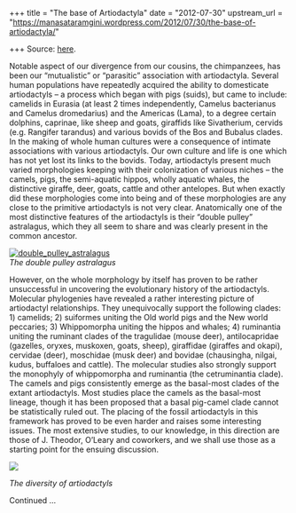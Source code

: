 +++
title = "The base of Artiodactyla"
date = "2012-07-30"
upstream_url = "https://manasataramgini.wordpress.com/2012/07/30/the-base-of-artiodactyla/"

+++
Source: [here](https://manasataramgini.wordpress.com/2012/07/30/the-base-of-artiodactyla/).

Notable aspect of our divergence from our cousins, the chimpanzees, has been our “mutualistic” or “parasitic” association with artiodactyla. Several human populations have repeatedly acquired the ability to domesticate artiodactyls – a process which began with pigs (suids), but came to include: camelids in Eurasia (at least 2 times independently, Camelus bacterianus and Camelus dromedarius) and the Americas (Lama), to a degree certain dolphins, caprinae, like sheep and goats, giraffids like Sivatherium, cervids (e.g. Rangifer tarandus) and various bovids of the Bos and Bubalus clades. In the making of whole human cultures were a consequence of intimate associations with various artiodactyls. Our own culture and life is one which has not yet lost its links to the bovids. Today, artiodactyls present much varied morphologies keeping with their colonization of various niches – the camels, pigs, the semi-aquatic hippos, wholly aquatic whales, the distinctive giraffe, deer, goats, cattle and other antelopes. But when exactly did these morphologies come into being and of these morphologies are any close to the primitive artiodactyls is not very clear. Anatomically one of the most distinctive features of the artiodactyls is their “double pulley” astralagus, which they all seem to share and was clearly present in the common ancestor.

[![](https://manasataramgini.files.wordpress.com/2012/07/double_pulley_astralagus.jpg?w=640 "double_pulley_astralagus")](https://manasataramgini.files.wordpress.com/2012/07/double_pulley_astralagus.jpg)  
*The double pulley astralagus*

However, on the whole morphology by itself has proven to be rather unsuccessful in uncovering the evolutionary history of the artiodactyls. Molecular phylogenies have revealed a rather interesting picture of artiodactyl relationships. They unequivocally support the following clades: 1) camelids; 2) suiformes uniting the Old world pigs and the New world peccaries; 3) Whippomorpha uniting the hippos and whales; 4) ruminantia uniting the ruminant clades of the tragulidae (mouse deer), antilocapridae (gazelles, oryxes, muskoxen, goats, sheep), giraffidae
(giraffes and okapi), cervidae (deer), moschidae (musk deer) and bovidae
(chausingha, nilgai, kudus, buffaloes and cattle). The molecular studies
also strongly support the monophyly of whippomorpha and ruminantia (the cetruminantia clade). The camels and pigs consistently emerge as the basal-most clades of the extant artiodactyls. Most studies place the camels as the basal-most lineage, though it has been proposed that a basal pig-camel clade cannot be statistically ruled out. The placing of the fossil artiodactyls in this framework has proved to be even harder and raises some interesting issues. The most extensive studies, to our knowledge, in this direction are those of J. Theodor, O’Leary and coworkers, and we shall use those as a starting point for the ensuing discussion.

[![](https://lh4.googleusercontent.com/-EE1B8l5hv64/UBjQY_pMbFI/AAAAAAAACaw/KIsABXD1i2s/s400/artiodactyla.jpg)](https://picasaweb.google.com/lh/photo/K46ZMMJeLWeZwTswDKPcJNMTjNZETYmyPJy0liipFm0?feat=embedwebsite)

*The diversity of artiodactyls*

Continued …

